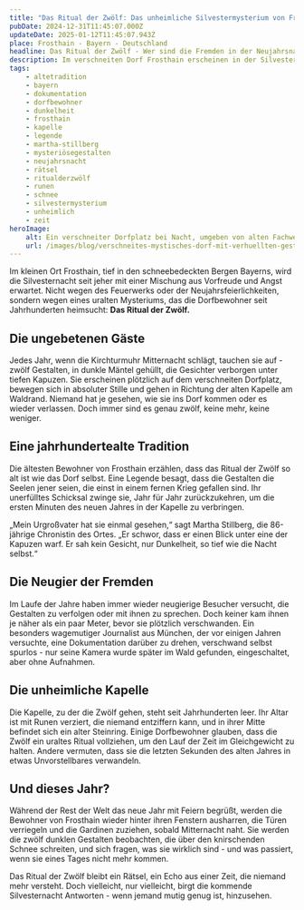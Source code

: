 ```yaml
---
title: "Das Ritual der Zwölf: Das unheimliche Silvestermysterium von Frosthain"
pubDate: 2024-12-31T11:45:07.000Z
updateDate: 2025-01-12T11:45:07.943Z
place: Frosthain - Bayern - Deutschland
headline: Das Ritual der Zwölf - Wer sind die Fremden in der Neujahrsnacht?
description: Im verschneiten Dorf Frosthain erscheinen in der Silvesternacht zwölf mysteriöse Gestalten, die ein uraltes Ritual durchführen.
tags:
    - altetradition
    - bayern
    - dokumentation
    - dorfbewohner
    - dunkelheit
    - frosthain
    - kapelle
    - legende
    - martha-stillberg
    - mysteriösegestalten
    - neujahrsnacht
    - rätsel
    - ritualderzwölf
    - runen
    - schnee
    - silvestermysterium
    - unheimlich
    - zeit
heroImage:
    alt: Ein verschneiter Dorfplatz bei Nacht, umgeben von alten Fachwerkhäusern. Zwölf dunkle, verhüllte Gestalten stehen auf dem Platz, während der Mond durch Wolken ein schwaches Licht auf die Szene wirft. Im Hintergrund führt ein beleuchteter Weg zu einer verlassenen Kapelle am Waldrand, hinter der Nebelschwaden aus einem dunklen Wald aufsteigen.
    url: /images/blog/verschneites-mystisches-dorf-mit-verhuellten-gestalten-bei-nacht.webp
---
```


Im kleinen Ort Frosthain, tief in den schneebedeckten Bergen Bayerns, wird die Silvesternacht seit jeher mit einer Mischung aus Vorfreude und Angst erwartet. Nicht wegen des Feuerwerks oder der Neujahrsfeierlichkeiten, sondern wegen eines uralten Mysteriums, das die Dorfbewohner seit Jahrhunderten heimsucht: **Das Ritual der Zwölf.**

## Die ungebetenen Gäste  

Jedes Jahr, wenn die Kirchturmuhr Mitternacht schlägt, tauchen sie auf - zwölf Gestalten, in dunkle Mäntel gehüllt, die Gesichter verborgen unter tiefen Kapuzen. Sie erscheinen plötzlich auf dem verschneiten Dorfplatz, bewegen sich in absoluter Stille und gehen in Richtung der alten Kapelle am Waldrand. Niemand hat je gesehen, wie sie ins Dorf kommen oder es wieder verlassen. Doch immer sind es genau zwölf, keine mehr, keine weniger.

## Eine jahrhundertealte Tradition  

Die ältesten Bewohner von Frosthain erzählen, dass das Ritual der Zwölf so alt ist wie das Dorf selbst. Eine Legende besagt, dass die Gestalten die Seelen jener seien, die einst in einem fernen Krieg gefallen sind. Ihr unerfülltes Schicksal zwinge sie, Jahr für Jahr zurückzukehren, um die ersten Minuten des neuen Jahres in der Kapelle zu verbringen.

„Mein Urgroßvater hat sie einmal gesehen,“ sagt Martha Stillberg, die 86-jährige Chronistin des Ortes. „Er schwor, dass er einen Blick unter eine der Kapuzen warf. Er sah kein Gesicht, nur Dunkelheit, so tief wie die Nacht selbst.“

## Die Neugier der Fremden  

Im Laufe der Jahre haben immer wieder neugierige Besucher versucht, die Gestalten zu verfolgen oder mit ihnen zu sprechen. Doch keiner kam ihnen je näher als ein paar Meter, bevor sie plötzlich verschwanden. Ein besonders wagemutiger Journalist aus München, der vor einigen Jahren versuchte, eine Dokumentation darüber zu drehen, verschwand selbst spurlos - nur seine Kamera wurde später im Wald gefunden, eingeschaltet, aber ohne Aufnahmen.

## Die unheimliche Kapelle  

Die Kapelle, zu der die Zwölf gehen, steht seit Jahrhunderten leer. Ihr Altar ist mit Runen verziert, die niemand entziffern kann, und in ihrer Mitte befindet sich ein alter Steinring. Einige Dorfbewohner glauben, dass die Zwölf ein uraltes Ritual vollziehen, um den Lauf der Zeit im Gleichgewicht zu halten. Andere vermuten, dass sie die letzten Sekunden des alten Jahres in etwas Unvorstellbares verwandeln.

## Und dieses Jahr?  

Während der Rest der Welt das neue Jahr mit Feiern begrüßt, werden die Bewohner von Frosthain wieder hinter ihren Fenstern ausharren, die Türen verriegeln und die Gardinen zuziehen, sobald Mitternacht naht. Sie werden die zwölf dunklen Gestalten beobachten, die über den knirschenden Schnee schreiten, und sich fragen, was sie wirklich sind - und was passiert, wenn sie eines Tages nicht mehr kommen.

Das Ritual der Zwölf bleibt ein Rätsel, ein Echo aus einer Zeit, die niemand mehr versteht. Doch vielleicht, nur vielleicht, birgt die kommende Silvesternacht Antworten - wenn jemand mutig genug ist, hinzusehen.
